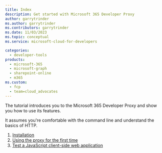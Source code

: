 ```yaml
---
title: Index
description: Get started with Microsoft 365 Developer Proxy
author: garrytrinder
ms.author: garrytrinder
ms.contributors: garrytrinder
ms.date: 11/03/2023
ms.topic: conceptual
ms.service: microsoft-cloud-for-developers

categories:
  - developer-tools
products:
  - microsoft-365
  - microsoft-graph
  - sharepoint-online
  - m365
ms.custom:
  - fcp
  - team=cloud_advocates
---
```


The tutorial introduces you to the Microsoft 365 Developer Proxy and show you how to use its features.

It assumes you're comfortable with the command line and understand the basics of HTTP.

1. [Installation](installation.md)
1. [Using the proxy for the first time](using-the-proxy-for-the-first-time.md)
1. [Test a JavaScript client-side web application](test-a-javaScript-client-side-web-application.md)
